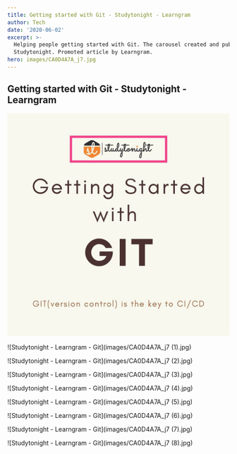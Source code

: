```yaml
---
title: Getting started with Git - Studytonight - Learngram
author: Tech
date: '2020-06-02'
excerpt: >-
  Helping people getting started with Git. The carousel created and published by
  Studytonight. Promoted article by Learngram.
hero: images/CA0D4A7A_j7.jpg
---
```

## Getting started with Git - Studytonight - Learngram

![Studytonight - Learngram - Git](images/CA0D4A7A_j7.jpg)

![Studytonight - Learngram - Git](images/CA0D4A7A_j7 (1).jpg)

![Studytonight - Learngram - Git](images/CA0D4A7A_j7 (2).jpg)

![Studytonight - Learngram - Git](images/CA0D4A7A_j7 (3).jpg)

![Studytonight - Learngram - Git](images/CA0D4A7A_j7 (4).jpg)

![Studytonight - Learngram - Git](images/CA0D4A7A_j7 (5).jpg)

![Studytonight - Learngram - Git](images/CA0D4A7A_j7 (6).jpg)

![Studytonight - Learngram - Git](images/CA0D4A7A_j7 (7).jpg)

![Studytonight - Learngram - Git](images/CA0D4A7A_j7 (8).jpg)
